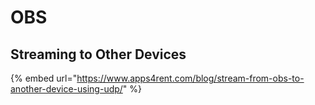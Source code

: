 # OBS

## Streaming to Other Devices

{% embed url="https://www.apps4rent.com/blog/stream-from-obs-to-another-device-using-udp/" %}
